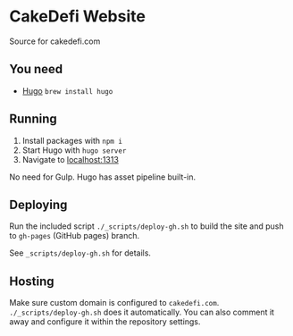 # CakeDefi Website
Source for cakedefi.com

## You need

- [Hugo](https://gohugo.io/) `brew install hugo`

## Running

1. Install packages with `npm i`
2. Start Hugo with `hugo server`
3. Navigate to [localhost:1313](localhost:1313)

No need for Gulp. Hugo has asset pipeline built-in.

## Deploying

Run the included script `./_scripts/deploy-gh.sh` to build the site and push to `gh-pages` (GitHub pages) branch.

See `_scripts/deploy-gh.sh` for details.

## Hosting

Make sure custom domain is configured to `cakedefi.com`. `./_scripts/deploy-gh.sh` does it automatically. You can also comment it away and configure it within the repository settings.